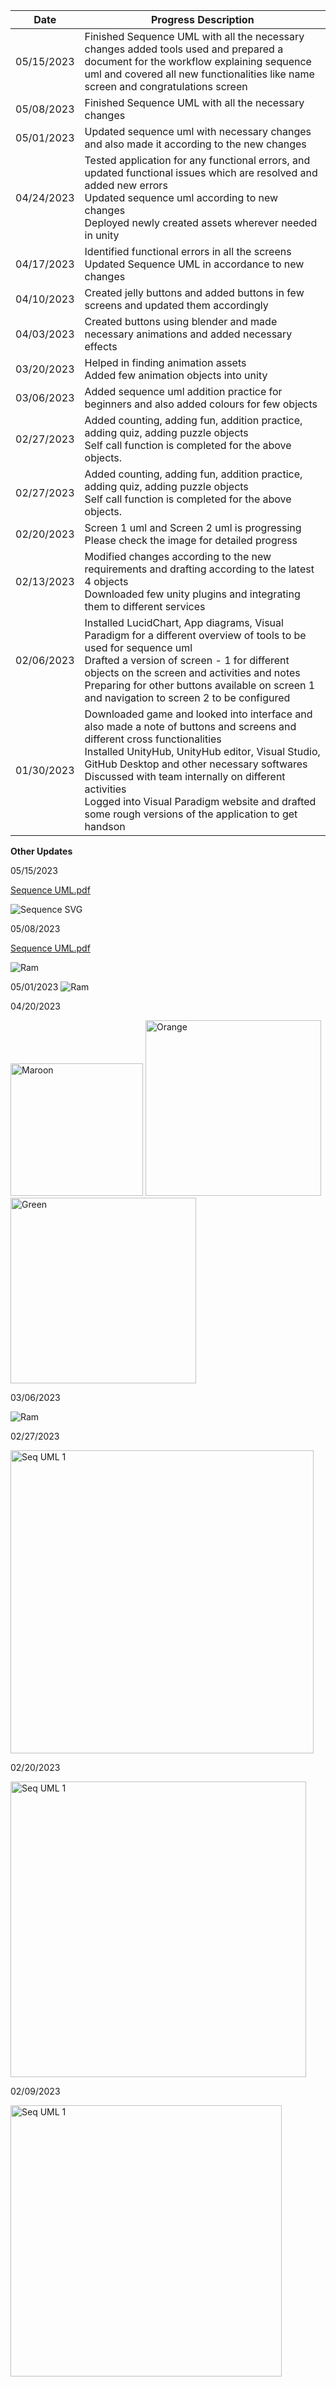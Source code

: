 | Date  | Progress Description |
| ------------- | ------------- |
| 05/15/2023 | Finished Sequence UML with all the necessary changes added tools used and prepared a document for the workflow explaining sequence uml and covered all new functionalities like name screen and congratulations screen|
| 05/08/2023 | Finished Sequence UML with all the necessary changes |
| 05/01/2023 | Updated sequence uml with necessary changes and also made it according to the new changes |
| 04/24/2023 | Tested application for any functional errors, and updated functional issues which are resolved and added new errors <br>Updated sequence uml according to new changes<br>Deployed newly created assets wherever needed in unity |
| 04/17/2023 | Identified functional errors in all the screens<br>Updated Sequence UML in accordance to new changes |
| 04/10/2023 | Created jelly buttons and added buttons in few screens and updated them accordingly |
| 04/03/2023 | Created buttons using blender and made necessary animations and added necessary effects |
| 03/20/2023 | Helped in finding animation assets <br> Added few animation objects into unity|
| 03/06/2023 | Added sequence uml addition practice for beginners and also added colours for few objects |
| 02/27/2023 | Added counting, adding fun, addition practice, adding quiz, adding puzzle objects<br>Self call function is completed for the above objects. |
| 02/27/2023 | Added counting, adding fun, addition practice, adding quiz, adding puzzle objects<br>Self call function is completed for the above objects. |
| 02/20/2023 | Screen 1 uml and Screen 2 uml is progressing<br>Please check the image for detailed progress |
| 02/13/2023 | Modified changes according to the new requirements and drafting according to the latest 4 objects<br>Downloaded few unity plugins and integrating them to different services|
| 02/06/2023 | Installed LucidChart, App diagrams, Visual Paradigm for a different overview of tools to be used for sequence uml<br>Drafted a version of screen - 1 for different objects on the screen and activities and notes<br>Preparing for other buttons available on screen 1 and navigation to screen 2 to be configured|
| 01/30/2023 | Downloaded game and looked into interface and also made a note of buttons and screens and different cross functionalities<br>Installed UnityHub, UnityHub editor, Visual Studio, GitHub Desktop and other necessary softwares<br>Discussed with team internally on different activities<br>Logged into Visual Paradigm website and drafted some rough versions of the application to get handson|


<b>Other Updates</b>

05/15/2023

[Sequence UML.pdf](https://github.com/Team-1-Spring23/Math-App/files/11486061/Sequence.UML.pdf)

![Sequence SVG](https://github.com/Team-1-Spring23/Math-App/assets/124210302/95c4bd77-ace2-4a0c-9327-bf1114b9e1ff)

05/08/2023

[Sequence UML.pdf](https://github.com/Team-1-Spring23/Math-App/files/11424724/Sequence.UML.pdf)

![Ram](https://user-images.githubusercontent.com/124210302/236907810-6414ee74-5a41-456d-b0ff-f1350f17ac34.png)


05/01/2023
![Ram](https://user-images.githubusercontent.com/124210302/235436103-f7bc3479-8b39-478c-a5d0-45716751a622.png)


04/20/2023

<img width="212" alt="Maroon" src="https://user-images.githubusercontent.com/124210302/229629305-c1beb717-aab5-4956-ada5-0d10170b5fde.png">
<img width="281" alt="Orange" src="https://user-images.githubusercontent.com/124210302/229629308-c8025ade-5ffe-4059-abb9-6039eac9f5e8.png">
<img width="297" alt="Green" src="https://user-images.githubusercontent.com/124210302/229629313-f9d19798-8920-4594-b36f-7c209d682e6d.png">



03/06/2023

![Ram](https://user-images.githubusercontent.com/124210302/223221389-6ed01ced-7639-4929-9f2c-dc64213c5560.png)

02/27/2023

<img width="485" alt="Seq UML 1" src="https://user-images.githubusercontent.com/124210302/222264625-91cb8789-c333-4792-ab90-19933020a095.png">

02/20/2023

<img width="473" alt="Seq UML 1" src="https://user-images.githubusercontent.com/124210302/222269821-6bab0464-3b07-46f2-ba89-88a78d72fb5e.png">

02/09/2023

<img width="434" alt="Seq UML 1" src="https://user-images.githubusercontent.com/124210302/222270054-65107195-2778-4e8b-b81e-4b1b86e02d64.png">
